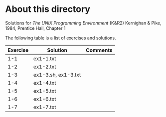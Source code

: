 # About this directory 
Solutions for _The UNIX Programming Environment_ (K&R2) Kernighan & Pike, 1984, Prentice Hall, Chapter 1

The following table is a list of exercises and solutions.

|Exercise|Solution|Comments|
|--------|--------|--------|
|1-1     | ex1-1.txt |        |
|1-2     | ex1-2.txt |        |
|1-3     | ex1-3.sh, ex1-3.txt |        |
|1-4     | ex1-4.txt |        |
|1-5     | ex1-5.txt |        |
|1-6     | ex1-6.txt |        |
|1-7     | ex1-7.txt |        |

